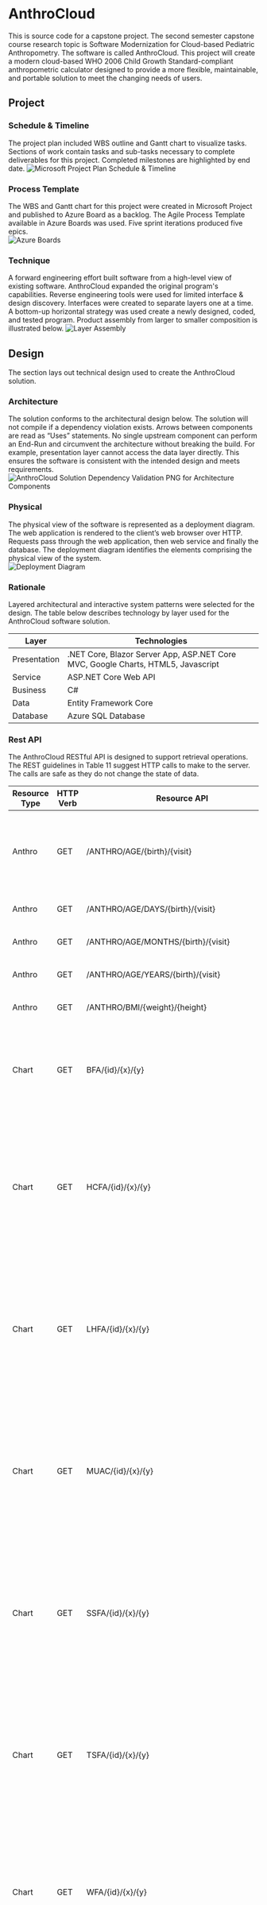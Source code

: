 # AnthroCloud
This is source code for a capstone project.  The second semester capstone course research topic is Software Modernization for Cloud-based Pediatric Anthropometry.  The software is called AnthroCloud.  This project will create a modern cloud-based WHO 2006 Child Growth Standard-compliant anthropometric calculator designed to provide a more flexible, maintainable, and portable solution to meet the changing needs of users.

## Project

### Schedule & Timeline
The project plan included WBS outline and Gantt chart to visualize tasks.  Sections of work contain tasks and sub-tasks necessary to complete deliverables for this project.  Completed milestones are highlighted by end date.
![Microsoft Project Plan Schedule & Timeline](https://github.com/rdw100/AnthroCloud/blob/master/AnthroCloud/AnthroCloud.UI.Web/Documentation/mpp.JPG?raw=true)

### Process Template
The WBS and Gantt chart for this project were created in Microsoft Project and published to Azure Board as a backlog.  The Agile Process Template available in Azure Boards was used.  Five sprint iterations produced five epics.  
![Azure Boards](https://github.com/rdw100/AnthroCloud/blob/master/AnthroCloud/AnthroCloud.UI.Web/Documentation/AB.png?raw=true)

### Technique
A forward engineering effort built software from a high-level view of existing software.
AnthroCloud expanded the original program's capabilities.
Reverse engineering tools were used for limited interface & design discovery.
Interfaces were created to separate layers one at a time.
A bottom-up horizontal strategy was used create a newly designed, coded, and tested program.
Product assembly from larger to smaller composition is illustrated below.
![Layer Assembly](https://github.com/rdw100/AnthroCloud/blob/master/AnthroCloud/AnthroCloud.UI.Web/Documentation/LayerAssembly.png?raw=true)

## Design
The section lays out technical design used to create the AnthroCloud solution.

### Architecture
The solution conforms to the architectural design below.  The solution will not compile if a dependency violation exists.  Arrows between components are read as “Uses” statements.  No single upstream component can perform an End-Run and circumvent the architecture without breaking the build.  For example, presentation layer cannot access the data layer directly.  This ensures the software is consistent with the intended design and meets requirements.
![AnthroCloud Solution Dependency Validation PNG for Architecture Components](https://github.com/rdw100/AnthroCloud/blob/master/AnthroCloud/AnthroCloud.UI.Web/Documentation/SolutionArchitecture.PNG?raw=true)

### Physical
The physical view of the software is represented as a deployment diagram.  The web application is rendered to the client’s web browser over HTTP.  Requests pass through the web application, then web service and finally the database. The deployment diagram identifies the elements comprising the physical view of the system.   
![Deployment Diagram](https://github.com/rdw100/AnthroCloud/blob/master/AnthroCloud/AnthroCloud.UI.Web/Documentation/Deployment.png?raw=true)

 ### Rationale
 Layered architectural and interactive system patterns were selected for the design.  The table below describes technology by layer used for the AnthroCloud software solution.
 
 | Layer         | Technologies                                                  |
 | ------------- | ------------------------------------------------------------- |
 | Presentation	 | .NET Core, Blazor Server App, ASP.NET Core MVC, Google Charts, HTML5, Javascript
 | Service	     | ASP.NET Core Web API |
 | Business	     | C# |
 | Data	         | Entity Framework Core |
 | Database	     | Azure SQL Database |

### Rest API
The AnthroCloud RESTful API is designed to support retrieval operations.  The REST guidelines in Table 11 suggest HTTP calls to make to the server.  The calls are safe as they do not change the state of data.

 | Resource Type | HTTP Verb | Resource API	                      | Description                                             |
 | ------------- | --------- | ---------------------------------- | ------------------------------------------------------- |
 | Anthro        | GET	     | /ANTHRO/AGE/{birth}/{visit}        | Returns a human readable string in either Months or Year-Month (TotalMonths) format. |
 | Anthro	     | GET	     | /ANTHRO/AGE/DAYS/{birth}/{visit}   | Returns string of age in total days.                    |
 | Anthro	     | GET       | /ANTHRO/AGE/MONTHS/{birth}/{visit} | Returns string of age in total months.                  |
 | Anthro	     | GET	     | /ANTHRO/AGE/YEARS/{birth}/{visit}  | Returns string of age in total years.                   |
 | Anthro        | GET       | /ANTHRO/BMI/{weight}/{height}      | Returns BMI rounded to tenths.                          |
 | Chart         | GET       | BFA/{id}/{x}/{y}                   | Returns a list of age-based indicator table data for measurement of body mass index by age used to create a WHO chart. |
 | Chart         | GET       | HCFA/{id}/{x}/{y}                  | Returns a list of age-based indicator table data for measurement of Head circumference-for-age used to create a WHO chart.  Data point (x,y) is insert if new; otherwise updated. |
 | Chart         | GET       | LHFA/{id}/{x}/{y}                  | Returns a list of age-based indicator table data for measurement of Length/height-for-age used to create a WHO chart.  Data point (x,y) is insert if new; otherwise updated. |
 | Chart         | GET       | MUAC/{id}/{x}/{y}                  | Returns a list of age-based indicator table data for measurement of Arm circumference-for-age used to create a WHO chart.  Data point (x,y) is insert if new; otherwise updated. |
 | Chart         | GET       | SSFA/{id}/{x}/{y}                  | Returns a list of age-based indicator table data for measurement of Subscapular skinfold-for-age used to create a WHO chart.  Data point (x,y) is insert if new; otherwise updated.
 | Chart         | GET       | TSFA/{id}/{x}/{y}                  | Returns a list of age-based indicator table data for measurement of Triceps skinfold-for-age used to create a WHO chart.  Data point (x,y) is insert if new; otherwise updated. |
 | Chart         | GET       | WFA/{id}/{x}/{y}                   | Returns a list of age-based indicator table data for measurement of Weight-for-length/height used to create a WHO chart.  Data point (x,y) is insert if new; otherwise updated. |
 | Chart         | GET       | WFH/{id}/{x}/{y}                   | Returns a list of height-based indicator table data for measurement of Weight-for-length/height used to create a WHO chart (2 to 5 years).  Data point (x,y) is insert if new; otherwise updated. |
 | Chart         | GET       | WFL/{id}/{x}/{y}                   | Returns a list of height-based indicator table data for measurement of Weight-for-length/height used to create a WHO chart (Birth to 2 years).  Data point (x,y) is insert if new; otherwise updated. |
 | Chart         | GET       | BFA/{id}/{x}/{y}/{z}               | Returns Body mass index (BMI) for age indicator chart data as a JSON serialized DataTable structure to pass into Chart.js DataTable constructor. |
 | Chart         | GET       | HCFA/{id}/{x}/{y}/{z}              | Returns Head circumference-for-age indicator chart data as a JSON serialized DataTable structure to pass into Chart.js DataTable constructor. |
 | Chart         | GET       | LHFA/{id}/{x}/{y}/{z}              | Returns Length/height-for-age indicator chart data as a JSON serialized DataTable structure to pass into Chart.js DataTable constructor. |
 | Chart         | GET       | MUAC/{id}/{x}/{y}/{z}              | Returns Arm circumference-for-age indicator chart data as a JSON serialized DataTable structure to pass into Chart.js DataTable constructor. |
 | Chart         | GET       | SSFA/{id}/{x}/{y}/{z}              | Returns Subscapular skinfold-for-age indicator chart data as a JSON serialized DataTable structure to pass into Chart.js DataTable constructor. |
 | Chart         | GET       | TSFA/{id}/{x}/{y}/{z}              | Returns Triceps skinfold-for-age indicator chart data as a JSON serialized DataTable structure to pass into Chart.js DataTable constructor. |
 | Chart         | GET       | WFA/{id}/{x}/{y}/{z}               | Returns Gets Weight-for-age indicator chart data as a JSON serialized DataTable structure to pass into Chart.js DataTable constructor. |
 | Chart         | GET       | WFH/{id}/{x}/{y}/{z}               | Returns Gets Weight-for-height indicator chart data as a JSON serialized DataTable structure to pass into Chart.js DataTable constructor. |
 | Chart         | GET       | WFL/{id}/{x}/{y}/{z}               | Returns Gets Weight-for-height indicator chart data as a JSON serialized DataTable structure to pass into Chart.js DataTable constructor. |
 | Stats     	 | GET       | STATS/{indicator}/{measurement}/{ageInDays}/{id} | Returns a tuple of both calculated Zscore and Percentile values. |
 | Stats         | POST      | STATS/[FromBody]{inputs} | Returns computed statistics {outputs}. |
 | Stats         | POST      | STATS/HCA/[FromBody]{inputs} | Returns computed statistics {outputs}. |
 | Stats         | POST      | STATS/MUAC/[FromBody]{inputs} | Returns computed statistics {outputs}. |
 | Stats         | POST      | STATS/TSF/[FromBody]{inputs} | Returns computed statistics {outputs}. |
 | Stats         | POST      | STATS/SSF/[FromBody]{inputs} | Returns computed statistics {outputs}. |


 ### Demo
 The animated gif below demonstrates ASP.NET MVC application execution. 
 ![ASP.NET MVC Demo](https://github.com/rdw100/AnthroCloud/blob/master/AnthroCloud/AnthroCloud.UI.Web/Documentation/toQO8tLp8W.gif?raw=true)

 The animated gif below demonstrates Blazor Server application execution.
 ![Blazor Server App Demo](https://github.com/rdw100/AnthroCloud/blob/master/AnthroCloud/AnthroCloud.UI.Blazor/wwwroot/img/stp0eKMSiY.gif?raw=true)

 The animated gif below demonstrates Blazor WebAssembly application execution.
 ![Blazor WASM App Demo](https://github.com/rdw100/AnthroCloud/blob/master/AnthroCloud/AnthroCloud.UI.Wasm/wwwroot/img/0DsCAvb27S.gif?raw=true)